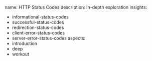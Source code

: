 name: HTTP Status Codes
description: In-depth exploration
insights:
  - informational-status-codes
  - successful-status-codes
  - redirection-status-codes
  - client-error-status-codes
  - server-error-status-codes
aspects:
  - introduction
  - deep
  - workout
 
